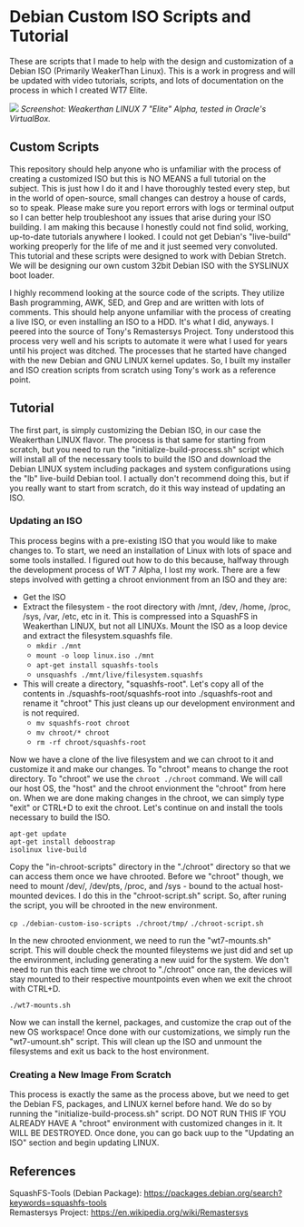 # Debian Custom ISO Scripts and Tutorial
These are scripts that I made to help with the design and customization of a Debian ISO (Primarily WeakerThan Linux). This is a work in progress and will be updated with video tutorials, scripts, and lots of documentation on the process in which I created WT7 Elite.

<img src="https://weaknetlabs.com/images/dev-img.png"/>
<i>Screenshot: Weakerthan LINUX 7 "Elite" Alpha, tested in Oracle's VirtualBox.</i>

## Custom Scripts
This repository should help anyone who is unfamiliar with the process of creating a customized ISO but this is NO MEANS a full tutorial on the subject. This is just how I do it and I have thoroughly tested every step, but in the world of open-source, small changes can destroy a house of cards, so to speak. Please make sure you report errors with logs or terminal output so I can better help troubleshoot any issues that arise during your ISO building. I am making this because I honestly could not find solid, working, up-to-date tutorials anywhere I looked. I could not get Debian's "live-build" working preoperly for the life of me and it just seemed very convoluted. This tutorial and these scripts were designed to work with Debian Stretch. We will be designing our own custom 32bit Debian ISO with the SYSLINUX boot loader. 

I highly recommend looking at the source code of the scripts. They utilize Bash programming, AWK, SED, and Grep and are written with lots of comments. This should help anyone unfamiliar with the process of creating a live ISO, or even installing an ISO to a HDD. It's what I did, anyways. I peered into the source of Tony's Remastersys Project. Tony understood this process very well and his scripts to automate it were what I used for years until his project was ditched. The processes that he started have changed with the new Debian and GNU LINUX kernel updates. So, I built my installer and ISO creation scripts from scratch using Tony's work as a reference point.

## Tutorial
The first part, is simply customizing the Debian ISO, in our case the Weakerthan LINUX flavor. The process is that same for starting from scratch, but you need to run the "initialize-build-process.sh" script which will install all of the necessary tools to build the ISO and download the Debian LINUX system including packages and system configurations using the "lb" live-build Debian tool. I actually don't recommend doing this, but if you really want to start from scratch, do it this way instead of updating an ISO.

### Updating an ISO
This process begins with a pre-existing ISO that you would like to make changes to. To start, we need an installation of Linux with lots of space and some tools installed. I figured out how to do this because, halfway through the development process of WT 7 Alpha, I lost my work. There are a few steps involved with getting a chroot envionment from an ISO and they are:
* Get the ISO
* Extract the filesystem - the root directory with /mnt, /dev, /home, /proc, /sys, /var, /etc, etc in it. This is compressed into a SquashFS in Weakerthan LINUX, but not all LINUXs. Mount the ISO as a loop device and extract the filesystem.squashfs file.
  * <code>mkdir ./mnt</code> 
  * <code>mount -o loop linux.iso ./mnt</code>
  * <code>apt-get install squashfs-tools</code>
  * <code>unsquashfs ./mnt/live/filesystem.squashfs</code>
* This will create a directory, "squashfs-root". Let's copy all of the contents in ./squashfs-root/squashfs-root into ./squashfs-root and rename it "chroot" This just cleans up our development environment and is not required.
  * <code>mv squashfs-root chroot</code>
  * <code>mv chroot/* chroot</code>
  * <code>rm -rf chroot/squashfs-root</code>

Now we have a clone of the live filesystem and we can chroot to it and customize it and make our changes. To "chroot" means to change the root directory. To "chroot" we use the <code>chroot ./chroot</code> command. We will call our host OS, the "host" and the chroot envionment the "chroot" from here on. When we are done making changes in the chroot, we can simply type "exit" or CTRL+D to exit the chroot. Let's continue on and install the tools necessary to build the ISO.

<code>apt-get update</code><br />
<code>apt-get install deboostrap isolinux live-build</code>

Copy the "in-chroot-scripts" directory in the "./chroot" directory so that we can access them once we have chrooted. Before we "chroot" though, we need to mount /dev/, /dev/pts, /proc, and /sys - bound to the actual host-mounted devices. I do this in the "chroot-script.sh" script. So, after runing the script, you will be chrooted in the new environment.

<code>cp ./debian-custom-iso-scripts ./chroot/tmp/</code>
<code>./chroot-script.sh</code>

In the new chrooted envionment, we need to run the "wt7-mounts.sh" script. This will double check the mounted fileystems we just did and set up the environment, including generating a new uuid for the system. We don't need to run this each time we chroot to "./chroot" once ran, the devices will stay mounted to their respective mountpoints even when we exit the chroot with CTRL+D. 

<code>./wt7-mounts.sh</code>

Now we can install the kernel, packages, and customize the crap out of the new OS workspace! Once done with our customizations, we simply run the "wt7-umount.sh" script. This will clean up the ISO and unmount the filesystems and exit us back to the host environment.

### Creating a New Image From Scratch
This process is exactly the same as the process above, but we need to get the Debian FS, packages, and LINUX kernel before hand. We do so by running the "initialize-build-process.sh" script. DO NOT RUN THIS IF YOU ALREADY HAVE A "chroot" environment with customized changes in it. It WILL BE DESTROYED. Once done, you can go back uup to the "Updating an ISO" section and begin updating LINUX.

## References
SquashFS-Tools (Debian Package): https://packages.debian.org/search?keywords=squashfs-tools<br />
Remastersys Project: https://en.wikipedia.org/wiki/Remastersys
